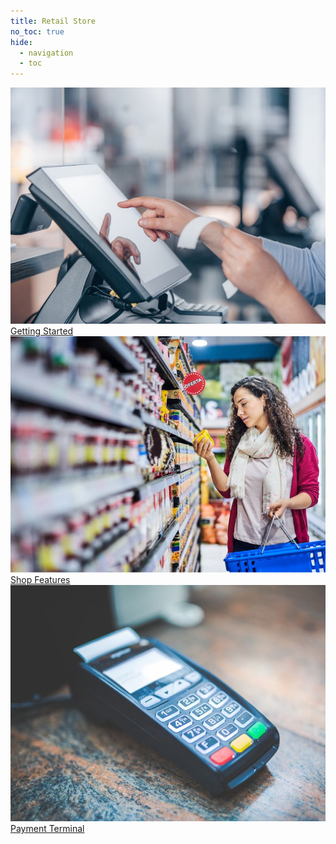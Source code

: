 ```yaml
---
title: Retail Store
no_toc: true
hide:
  - navigation
  - toc
---
```


<section>
<!-- This example requires Tailwind CSS v2.0+ -->
<div class="relative bg-white overflow-hidden">
 <div class="p-7 grid grid-cols-1 sm:grid-cols-1 md:grid-cols-5 lg:grid-cols-5 xl:grid-cols-5 gap-5">
    <a href="01_getting_started" class="rounded overflow-hidden shadow-lg">
      <img class="w-full" src="assets/point_of_sale.jpg" alt="Platform">
      <div class="px-6 py-2">
        <div class="font-regular text-l mb-2" >Getting Started</div>
      </div>
    </a>
    <a href="02_shop_features" class="rounded overflow-hidden shadow-lg">
      <img class="w-full" src="assets/shop_features.jpg" alt="Platform">
      <div class="px-6 py-2">
        <div class="font-regular text-l mb-2" >Shop Features</div>
      </div>
    </a>
    <a href="01_getting_started" class="rounded overflow-hidden shadow-lg">
      <img class="w-full" src="assets/payment_terminal.jpg" alt="Platform">
      <div class="px-6 py-2">
        <div class="font-regular text-l mb-2" >Payment Terminal</div>
      </div>
    </a>
</div>
</section>
